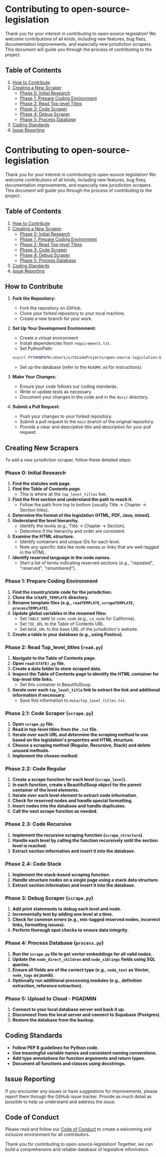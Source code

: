 # Contributing to open-source-legislation

Thank you for your interest in contributing to open-source-legislation! We welcome contributions of all kinds, including new features, bug fixes, documentation improvements, and especially new jurisdiction scrapers. This document will guide you through the process of contributing to the project.

## Table of Contents

1. [How to Contribute](#how-to-contribute)
2. [Creating a New Scraper](#creating-a-new-scraper)
    - [Phase 0: Initial Research](#phase-0-initial-research)
    - [Phase 1: Prepare Coding Environment](#phase-1-prepare-coding-environment)
    - [Phase 2: Read Top-level Titles](#phase-2-read-top-level-titles)
    - [Phase 3: Code Scraper](#phase-3-code-scraper)
    - [Phase 4: Debug Scraper](#phase-4-debug-scraper)
    - [Phase 5: Process Database](#phase-5-process-database)
3. [Coding Standards](#coding-standards)
4. [Issue Reporting](#issue-reporting)

# Contributing to open-source-legislation

Thank you for your interest in contributing to open-source-legislation! We welcome contributions of all kinds, including new features, bug fixes, documentation improvements, and especially new jurisdiction scrapers. This document will guide you through the process of contributing to the project.

## Table of Contents

1. [How to Contribute](#how-to-contribute)
2. [Creating a New Scraper](##creating-a-new-scraper)
    - [Phase 0: Initial Research](###phase-0-initial-research)
    - [Phase 1: Prepare Coding Environment](###phase-1-prepare-coding-environment)
    - [Phase 2: Read Top-level Titles](###phase-2-read-top-level-titles)
    - [Phase 3: Code Scraper](###phase-3-code-scraper)
    - [Phase 4: Debug Scraper](###phase-4-debug-scraper)
    - [Phase 5: Process Database](###phase-5-process-database)
3. [Coding Standards](##coding-standards)
4. [Issue Reporting](##issue-reporting)


## How to Contribute

1. **Fork the Repository:**
   - Fork the repository on GitHub.
   - Clone your forked repository to your local machine.
   - Create a new branch for your work.

2. **Set Up Your Development Environment:**
   - Create a virtual environment.
   - Install dependencies from `requirements.txt`.
   - Set PythonPath: 
   ```Bash
   export PYTHONPATH=/Users/s/VSCodeProjects/open-source-legislation:$PYTHONPATH
   ```
   - Set up the database (refer to the `README.md` for instructions).

3. **Make Your Changes:**
   - Ensure your code follows our coding standards.
   - Write or update tests as necessary.
   - Document your changes in the code and in the `docs/` directory.

4. **Submit a Pull Request:**
   - Push your changes to your forked repository.
   - Submit a pull request to the `main` branch of the original repository.
   - Provide a clear and descriptive title and description for your pull request.

## Creating New Scrapers

To add a new jurisdiction scraper, follow these detailed steps:

### Phase 0: Initial Research

1. **Find the statutes web page.**
2. **Find the Table of Contents page.**
   - This is where all the `top_level_titles` live.
3. **Find the first section and understand the path to reach it.**
   - Follow the path from top to bottom (usually Title -> Chapter -> Section links).
4. **Determine the format of the legislation (HTML, PDF, Java, mixed).**
5. **Understand the level hierarchy.**
   - Identify the levels (e.g., Title -> Chapter -> Section).
   - Determine if the hierarchy and order are consistent.
6. **Examine the HTML structure.**
   - Identify containers and unique IDs for each level.
   - Note any specific data like node names or links that are well-tagged in the HTML.
7. **Identify reserved language in the node names.**
   - Start a list of terms indicating reserved sections (e.g., "repealed", "reserved", "renumbered").

### Phase 1: Prepare Coding Environment

1. **Find the country/state code for the jurisdiction.**
2. **Clone the `SCRAPE_TEMPLATE` directory.**
3. **Rename template files (e.g., `readTEMPLATE`, `scrapeTEMPLATE`, `processTEMPLATE`).**
4. **Update global variables in the renamed files:**
   - Set `TABLE_NAME` to `code_node` (e.g., `ca_node` for California).
   - Set `TOC_URL` to the Table of Contents URL.
   - Set `BASE_URL` to the base URL of the jurisdiction's website.
5. **Create a table in your database (e.g., using Postico).**

### Phase 2: Read Top_level_titles (`read.py`)

1. **Navigate to the Table of Contents page.**
2. **Open `read(STATE).py` file.**
3. **Create a data folder to store scraped data.**
4. **Inspect the Table of Contents page to identify the HTML container for top-level title links.**
   - Set this container in BeautifulSoup.
5. **Iterate over each `top_level_title` link to extract the link and additional information if necessary.**
   - Save this information to `data/top_level_titles.txt`.

### Phase 2.1: Code Scraper (`scrape.py`)

1. **Open `scrape.py` file.**
2. **Read in top-level titles from the `.txt` file.**
3. **Iterate over each URL and determine the scraping method to use based on the legislation's properties and HTML structure.**
4. **Choose a scraping method (Regular, Recursive, Stack) and delete unused methods.**
5. **Implement the chosen method:**

### Phase 2.2: Code Regular

1. **Create a scrape function for each level (`scrape_level`).**
2. **In each function, create a BeautifulSoup object for the parent container of the level elements.**
3. **Iterate over each level element to extract node information.**
4. **Check for reserved nodes and handle special formatting.**
5. **Insert nodes into the database and handle duplicates.**
6. **Call the next scrape function as needed.**

### Phase 2.3: Code Recursive

1. **Implement the recursive scraping function (`scrape_structure`).**
2. **Handle each level by calling the function recursively until the section level is reached.**
3. **Extract section information and insert it into the database.**

### Phase 2.4: Code Stack

1. **Implement the stack-based scraping function.**
2. **Handle structure nodes on a single page using a stack data structure.**
3. **Extract section information and insert it into the database.**

### Phase 3: Debug Scraper (`scrape.py`)

1. **Add print statements to debug each level and node.**
2. **Incrementally test by adding one level at a time.**
3. **Check for common errors (e.g., mis-tagged reserved nodes, incorrect links, formatting issues).**
4. **Perform thorough spot checks to ensure data integrity.**

### Phase 4: Process Database (`process.py`)

1. **Run the `scrape.py` file to get vector embeddings for all valid nodes.**
2. **Update the `node_direct_children` and `node_siblings` fields using SQL queries.**
3. **Ensure all fields are of the correct type (e.g., `node_text` as Vector, `node_tags` as jsonb).**
4. **Optionally run additional processing modules (e.g., definition extraction, reference extraction).**

### Phase 5: Upload to Cloud - PGADMIN

1. **Connect to your local database server and back it up.**
2. **Disconnect from the local server and connect to Supabase (Postgres).**
3. **Restore the database from the backup.**

## Coding Standards

- **Follow PEP 8 guidelines for Python code.**
- **Use meaningful variable names and consistent naming conventions.**
- **Add type annotations for function arguments and return types.**
- **Document all functions and classes using docstrings.**

## Issue Reporting

If you encounter any issues or have suggestions for improvements, please report them through the GitHub issue tracker. Provide as much detail as possible to help us understand and address the issue.

## Code of Conduct

Please read and follow our [Code of Conduct](CODE_OF_CONDUCT.md) to create a welcoming and inclusive environment for all contributors.

Thank you for contributing to open-source-legislation! Together, we can build a comprehensive and reliable database of legislative information.
